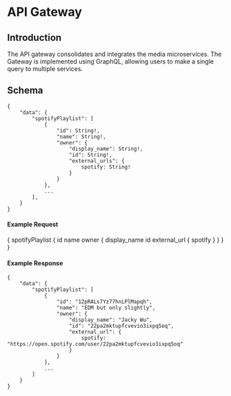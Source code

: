 # API Gateway

## Introduction

The API gateway consolidates and integrates the media microservices. The Gateway is implemented using GraphQL, allowing users to make a single query to multiple services.

## Schema

```
{
    "data": {
        "spotifyPlaylist": [
            {
                "id": String!,
                "name": String!,
                "owner": {
                    "display_name": String!,
                    "id": String!,
                    "external_urls": {
                        spotify: String!
                    }
                }
            },
            ...
        ],
    }
}
```

#### Example Request

{
  spotifyPlaylist {
    id
    name
    owner {
      display_name
      id
      external_url {
        spotify
      }
    }
  }
}

#### Example Response

```
{
    "data": {
        "spotifyPlaylist": [
            {
                "id": "12pRALs7Yz77hnLPlMapqh",
                "name": "EDM but only slightly",
                "owner": {
                    "display_name": "Jacky Wu",
                    "id": "22pa2mktupfcvevio3ixpq5oq",
                    "external_url": {
                        spotify: "https://open.spotify.com/user/22pa2mktupfcvevio3ixpq5oq"
                    }
                }
            },
            ...
        ]
    }
}
```